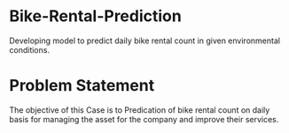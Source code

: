 # Bike-Rental-Prediction
Developing model to predict daily bike rental count in given environmental conditions.

# Problem Statement
The objective of this Case is to Predication of bike rental count on daily basis for managing the asset for the company and improve their services.
